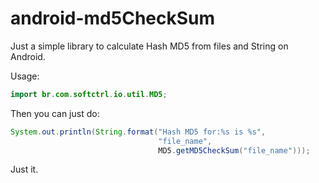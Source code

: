 # android-md5CheckSum
Just a simple library to calculate Hash MD5 from files and String on Android.

Usage:
```Java
import br.com.softctrl.io.util.MD5;
```
Then you can just do:

```Java
System.out.println(String.format("Hash MD5 for:%s is %s",
                                 "file_name",
                                 MD5.getMD5CheckSum("file_name")));
```

Just it.
